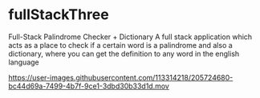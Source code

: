 # fullStackThree
Full-Stack Palindrome Checker + Dictionary
A full stack application which acts as a place to check if a certain word is a palindrome and also a dictionary,
where you can get the definition to any word in the english language


https://user-images.githubusercontent.com/113314218/205724680-bc44d69a-7499-4b7f-9ce1-3dbd30b33d1d.mov

